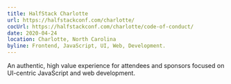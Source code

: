 ```yaml
---
title: HalfStack Charlotte
url: https://halfstackconf.com/charlotte/
cocUrl: https://halfstackconf.com/charlotte/code-of-conduct/
date: 2020-04-24
location: Charlotte, North Carolina
byline: Frontend, JavaScript, UI, Web, Development.
---
```


An authentic, high value experience for attendees and sponsors focused on UI-centric JavaScript and web development.

